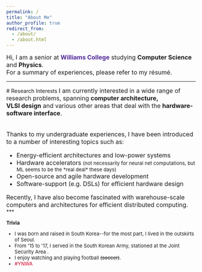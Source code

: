 ```yaml
---
permalink: /
title: "About Me"
author_profile: true
redirect_from: 
  - /about/
  - /about.html
---
```

<font size="3">
Hi, I am a senior at <a href="https://www.williams.edu" style="color:#512698; font-weight:bold;text-decoration:none">Williams College</a>
 studying <b>Computer Science</b> and <b>Physics</b>. <br/>
For a summary of experiences, please refer to my <a href="/files/kang_resume.pdf" style="text-decoration:none">
r&#233;sum&#233;</a>. <br/>
</font> 

<hr/>
# Research Interests
<font size="3">
I am currently interested in a wide range of research problems, spanning <b> computer architecture, <br/> VLSI design</b> and various other areas that deal with the <b>hardware-software interface</b>. <br/>

<br/>Thanks to my undergraduate experiences, I have been introduced to a number of interesting topics such as:<br/>

<ul>
<li>Energy-efficient architectures and low-power systems</li>
<li>Hardware accelerators <font size="2"> (not necessarily for neural net computations, but ML seems to be the *real deal* these days)</font></li>
<li>Open-source and agile hardware development</li>
<li>Software-support (e.g. DSLs) for efficient hardware design</li>
</ul>
Recently, I have also become fascinated with warehouse-scale computers and architectures for efficient distributed computing.
</font>
***

<font size="2">

<b>Trivia</b>
<ul>
<li> I was born and raised in South Korea--for the most part, I lived in the outskirts of Seoul.</li>
<li>From '15 to '17, I served in the South Korean Army, stationed at the  <a href="https://en.wikipedia.org/wiki/Joint_Security_Area" style="text-decoration:none"> Joint Security Area </a>. </li>
<li>I enjoy watching and playing football <s>(soccer)</s>. </li>
<li> <a href="https://www.google.com/search?q=liverpool+fc&oq=liverpool+fc&aqs=chrome..69i57.1763j0j9&sourceid=chrome&ie=UTF-8" style="color:#D00027;text-decoration:none"> #YNWA </a></li>
</ul>
</font>



